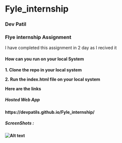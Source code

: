 # Fyle_internship
<h3>Dev Patil</h3>
<h3>Flye internship Assignment</h3>

<p>I have completed this assignment in 2 day as I recived it</p>

<h4>How can you run on your local System</h4>
<p><b>1. <b>Clone the repo in your local system </p>
<p><b>2. <b>Run the index.html file on your local system </p>

<p><b> Here are the links<b> </p>

<h5>Hosted Web App</h5>
<p><link>https://devpatils.github.io/Fyle_internship/</link></p>

<h5>ScreenShots : </h5>

![Alt text](Fyle_internship\images\img1.jpg)
